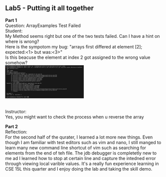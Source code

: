 ## Lab5 - Putting it all together
**Part 1**<br>
Question: ArrayExamples Test Failed<br>
Student: <br>
My Method seems right but one of the two tests failed. Can I have a hint on where is wrong? <br>
Here is the sympotom my bug: "arrays first differed at element [2]; expected:<1> but was:<3>" <br>
Is this beacuse the element at index 2 got assigned to the wrong value somehow?<br>
<img src = "1.png" width = "50%" height = "50%"><br><br>

Instructor: <br>
Yes, you might want to check the process when u reverse the array


**Part 2**<br>
Reflection:<br>
For the second half of the qurater, I learned a lot more new things. Even though I am familiar with test editors such as vim and nano, I still manged to learn many new command line shortcut of vim such as searching for elements from the end of teh file. The jdb debugger is completetly new to me ad I learned how to stop at certain line and capture the intedned error through viewing local varible values. It's a really fun experience learning in CSE 15L this quarter and I enjoy doing the lab and taking the skill demo.
